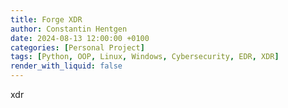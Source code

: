 ```yaml
---
title: Forge XDR
author: Constantin Hentgen
date: 2024-08-13 12:00:00 +0100
categories: [Personal Project]
tags: [Python, OOP, Linux, Windows, Cybersecurity, EDR, XDR]
render_with_liquid: false
---
```


xdr
